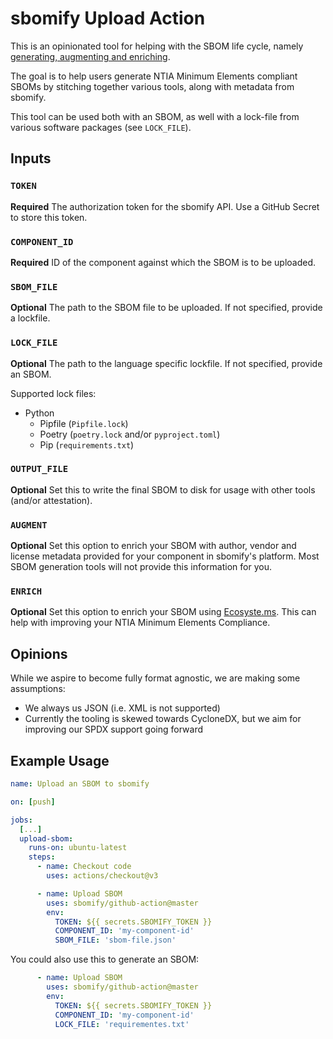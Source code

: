 # sbomify Upload Action

This is an opinionated tool for helping with the SBOM life cycle, namely [generating, augmenting and enriching](https://sbomify.com/features/generate-collaborate-analyze/).

The goal is to help users generate NTIA Minimum Elements compliant SBOMs by stitching together various tools, along with metadata from sbomify.

This tool can be used both with an SBOM, as well with a lock-file from various software packages (see `LOCK_FILE`).

## Inputs

### `TOKEN`

**Required** The authorization token for the sbomify API. Use a GitHub Secret to store this token.

### `COMPONENT_ID`

**Required** ID of the component against which the SBOM is to be uploaded.

### `SBOM_FILE`

**Optional** The path to the SBOM file to be uploaded. If not specified, provide a lockfile.

### `LOCK_FILE`

**Optional** The path to the language specific lockfile. If not specified, provide an SBOM.

Supported lock files:

* Python
  * Pipfile (`Pipfile.lock`)
  * Poetry (`poetry.lock` and/or `pyproject.toml`)
  * Pip (`requirements.txt`)

### `OUTPUT_FILE`

**Optional** Set this to write the final SBOM to disk for usage with other tools (and/or attestation).

### `AUGMENT`

**Optional** Set this option to enrich your SBOM with author, vendor and license metadata provided for your component in sbomify's platform. Most SBOM generation tools will not provide this information for you.

### `ENRICH`

**Optional** Set this option to enrich your SBOM using [Ecosyste.ms](https://github.com/ecosyste-ms). This can help with improving your NTIA Minimum Elements Compliance.

## Opinions

While we aspire to become fully format agnostic, we are making some assumptions:

* We always us JSON (i.e. XML is not supported)
* Currently the tooling is skewed towards CycloneDX, but we aim for improving our SPDX support going forward

## Example Usage

```yaml
name: Upload an SBOM to sbomify

on: [push]

jobs:
  [...]
  upload-sbom:
    runs-on: ubuntu-latest
    steps:
      - name: Checkout code
        uses: actions/checkout@v3

      - name: Upload SBOM
        uses: sbomify/github-action@master
        env:
          TOKEN: ${{ secrets.SBOMIFY_TOKEN }}
          COMPONENT_ID: 'my-component-id'
          SBOM_FILE: 'sbom-file.json'
```

You could also use this to generate an SBOM:

```yaml
      - name: Upload SBOM
        uses: sbomify/github-action@master
        env:
          TOKEN: ${{ secrets.SBOMIFY_TOKEN }}
          COMPONENT_ID: 'my-component-id'
          LOCK_FILE: 'requirementes.txt'
```
